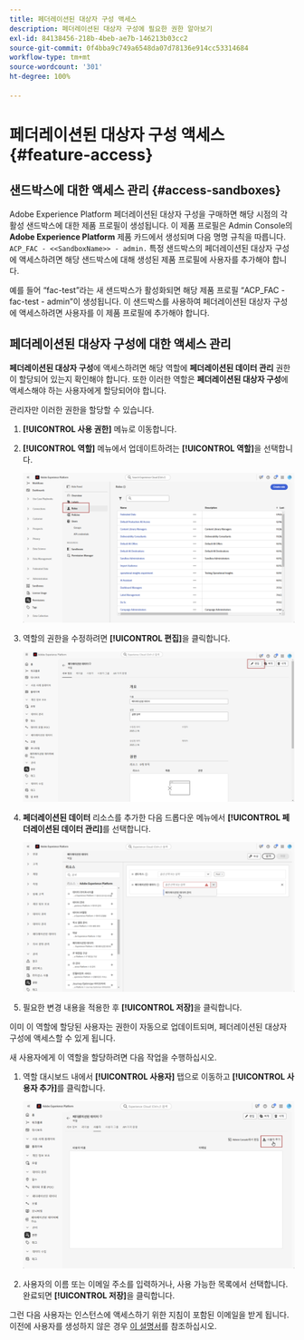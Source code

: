 ```yaml
---
title: 페더레이션된 대상자 구성 액세스
description: 페더레이션된 대상자 구성에 필요한 권한 알아보기
exl-id: 84138456-218b-4beb-ae7b-146213b03cc2
source-git-commit: 0f4bba9c749a6548da07d78136e914cc53314684
workflow-type: tm+mt
source-wordcount: '301'
ht-degree: 100%

---
```


# 페더레이션된 대상자 구성 액세스 {#feature-access}

## 샌드박스에 대한 액세스 관리 {#access-sandboxes}

Adobe Experience Platform 페더레이션된 대상자 구성을 구매하면 해당 시점의 각 활성 샌드박스에 대한 제품 프로필이 생성됩니다. 이 제품 프로필은 Admin Console의 **Adobe Experience Platform** 제품 카드에서 생성되며 다음 명명 규칙을 따릅니다. `ACP_FAC - <<SandboxName>> - admin.` 특정 샌드박스의 페더레이션된 대상자 구성에 액세스하려면 해당 샌드박스에 대해 생성된 제품 프로필에 사용자를 추가해야 합니다.

예를 들어 “fac-test”라는 새 샌드박스가 활성화되면 해당 제품 프로필 “ACP_FAC - fac-test - admin”이 생성됩니다. 이 샌드박스를 사용하여 페더레이션된 대상자 구성에 액세스하려면 사용자를 이 제품 프로필에 추가해야 합니다.

## 페더레이션된 대상자 구성에 대한 액세스 관리

**페더레이션된 대상자 구성**&#x200B;에 액세스하려면 해당 역할에 **페더레이션된 데이터 관리** 권한이 할당되어 있는지 확인해야 합니다. 또한 이러한 역할은 **페더레이션된 대상자 구성**&#x200B;에 액세스해야 하는 사용자에게 할당되어야 합니다.

관리자만 이러한 권한을 할당할 수 있습니다.

1. **[!UICONTROL 사용 권한]** 메뉴로 이동합니다.

1. **[!UICONTROL 역할]** 메뉴에서 업데이트하려는 **[!UICONTROL 역할]**&#x200B;을 선택합니다.

   ![](assets/access_fda_1.png)

1. 역할의 권한을 수정하려면 **[!UICONTROL 편집]**&#x200B;을 클릭합니다.

   ![](assets/access_fda_2.png)

1. **페더레이션된 데이터** 리소스를 추가한 다음 드롭다운 메뉴에서 **[!UICONTROL 페더레이션된 데이터 관리]**&#x200B;를 선택합니다.

   ![](assets/access_fda_3.png)

1. 필요한 변경 내용을 적용한 후 **[!UICONTROL 저장]**&#x200B;을 클릭합니다.

이미 이 역할에 할당된 사용자는 권한이 자동으로 업데이트되며, 페더레이션된 대상자 구성에 액세스할 수 있게 됩니다.

새 사용자에게 이 역할을 할당하려면 다음 작업을 수행하십시오.

1. 역할 대시보드 내에서 **[!UICONTROL 사용자]** 탭으로 이동하고 **[!UICONTROL 사용자 추가]**&#x200B;를 클릭합니다.

   ![](assets/access_fda_4.png)

1. 사용자의 이름 또는 이메일 주소를 입력하거나, 사용 가능한 목록에서 선택합니다. 완료되면 **[!UICONTROL 저장]**&#x200B;을 클릭합니다.

그런 다음 사용자는 인스턴스에 액세스하기 위한 지침이 포함된 이메일을 받게 됩니다. 이전에 사용자를 생성하지 않은 경우 [이 설명서](https://experienceleague.adobe.com/ko/docs/experience-platform/access-control/abac/permissions-ui/users)를 참조하십시오.
